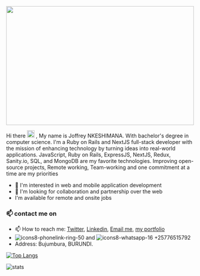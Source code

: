 
<img src="https://user-images.githubusercontent.com/68817603/210844142-d7c0f35a-72f9-45db-a6fa-cce3099cde29.gif"  width="100%" height="320px">

Hi  there <img src="https://user-images.githubusercontent.com/68817603/210855010-569f7e63-c88b-4048-a55a-3f80070b07d2.gif"  width="20px" height="20px"> , My name is Joffrey NKESHIMANA. With bachelor's degree in computer science. I'm a Ruby on Rails and NextJS full-stack developer with the mission of enhancing technology by turning ideas into real-world applications. JavaScript, Ruby on Rails, ExpressJS, NextJS, Redux, Sanity.io, SQL, and MongoDB are my favorite technologies. Improving open-source projects, Remote working, Team-working and one commitment at a time are my priorities

- 👀 I'm interested in web and mobile application development
- 💞️ I'm looking for collaboration and partnership over the web
- I'm available for remote and onsite jobs
### 📫 contact me on 
- 📫 How to reach me: [Twitter](https://twitter.com/Joffreynk), [Linkedin](https://www.linkedin.com/in/Joffreynk/), [Email me](mailto:joyjoffrey@gmail.com), [my portfolio](https://joffrey-portfolio.netlify.app/)
- ![icons8-phonelink-ring-50](https://user-images.githubusercontent.com/68817603/210879291-c01ae640-5452-47ee-a104-66f86deca305.png) and 
![icons8-whatsapp-16](https://user-images.githubusercontent.com/68817603/210879317-d008157a-7b88-4e1c-ad20-c90f8e6ad763.png)  +25776515792
- Address: Bujumbura, BURUNDI.

[![Top Langs](https://github-readme-stats.vercel.app/api/top-langs/?username=joffreynk&langs_count=8&layout=compact)](https://github.com/joffreynk/github-readme-stats)

![stats](https://github-readme-stats.vercel.app/api?username=joffreynk&show_icons=true&theme=radical)
